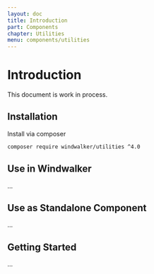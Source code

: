 ```yaml
---
layout: doc
title: Introduction
part: Components
chapter: Utilities
menu: components/utilities
---
```


# Introduction

This document is work in process.

## Installation

Install via composer

```bash
composer require windwalker/utilities ^4.0
```

## Use in Windwalker

...

## Use as Standalone Component

...

## Getting Started

...
